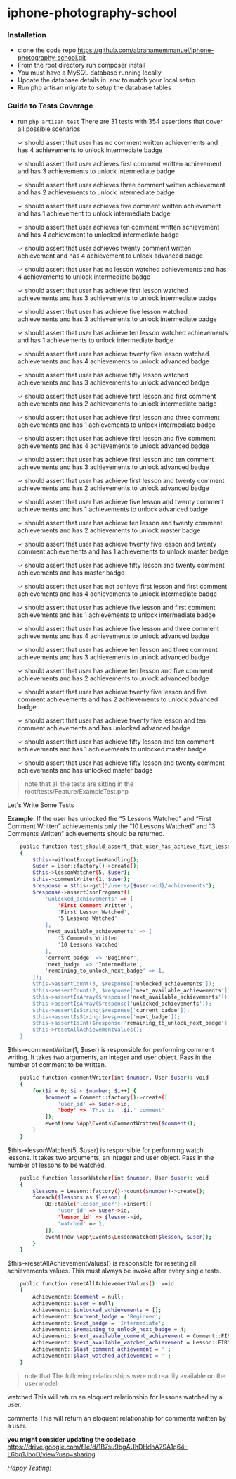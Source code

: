 # iphone-photography-school

### Installation

-   clone the code repo https://github.com/abrahamemmanuel/iphone-photography-school.git
-   From the root directory run composer install
-   You must have a MySQL database running locally
-   Update the database details in .env to match your local setup
-   Run php artisan migrate to setup the database tables

### Guide to Tests Coverage

-   run `php artisan test`
    There are 31 tests with 354 assertions that cover all possible scenarios

    ✓ should assert that user has no comment written achievements and has 4 achievements to unlock intermediate badge

    ✓ should assert that user achieves first comment written achievement and has 3 achievements to unlock intermediate badge

    ✓ should assert that user achieves three comment written achievement and has 2 achievements to unlock intermediate badge

    ✓ should assert that user achieves five comment written achievement and has 1 achievement to unlock intermediate badge

    ✓ should assert that user achieves ten comment written achievement and has 4 achievement to unlocked intermediate badge

    ✓ should assert that user achieves twenty comment written achievement and has 4 achievement to unlock advanced badge

    ✓ should assert that user has no lesson watched achievements and has 4 achievements to unlock intermediate badge

    ✓ should assert that user has achieve first lesson watched achievements and has 3 achievements to unlock intermediate badge

    ✓ should assert that user has achieve five lesson watched achievements and has 3 achievements to unlock intermediate badge

    ✓ should assert that user has achieve ten lesson watched achievements and has 1 achievements to unlock intermediate badge

    ✓ should assert that user has achieve twenty five lesson watched achievements and has 4 achievements to unlock advanced badge

    ✓ should assert that user has achieve fifty lesson watched achievements and has 3 achievements to unlock advanced badge

    ✓ should assert that user has achieve first lesson and first comment achievements and has 2 achievements to unlock intermediate badge

    ✓ should assert that user has achieve first lesson and three comment achievements and has 1 achievements to unlock intermediate badge

    ✓ should assert that user has achieve first lesson and five comment achievements and has 4 achievements to unlock advanced badge

    ✓ should assert that user has achieve first lesson and ten comment achievements and has 3 achievements to unlock advanced badge

    ✓ should assert that user has achieve first lesson and twenty comment achievements and has 2 achievements to unlock advanced badge

    ✓ should assert that user has achieve five lesson and twenty comment achievements and has 1 achievements to unlock advanced badge

    ✓ should assert that user has achieve ten lesson and twenty comment achievements and has 2 achievements to unlock master badge

    ✓ should assert that user has achieve twenty five lesson and twenty comment achievements and has 1 achievements to unlock master badge

    ✓ should assert that user has achieve fifty lesson and twenty comment achievements and has master badge

    ✓ should assert that user has not achieve first lesson and first comment achievements and has 4 achievements to unlock intermediate badge

    ✓ should assert that user has achieve five lesson and first comment achievements and has 1 achievements to unlock intermediate badge

    ✓ should assert that user has achieve five lesson and three comment achievements and has 4 achievements to unlock advanced badge

    ✓ should assert that user has achieve ten lesson and three comment achievements and has 3 achievements to unlock advanced badge

    ✓ should assert that user has achieve ten lesson and five comment achievements and has 2 achievements to unlock advanced badge

    ✓ should assert that user has achieve twenty five lesson and five comment achievements and has 2 achievements to unlock advanced badge

    ✓ should assert that user has achieve twenty five lesson and ten comment achievements and has unlocked advanced badge

    ✓ should assert that user has achieve fifty lesson and ten comment achievements and has 1 achievements to unlocked master badge

    ✓ should assert that user has achieve fifty lesson and twenty comment achievements and has unlocked master badge

> note that all the tests are sitting in the root/tests/Feature/ExampleTest.php

Let's Write Some Tests

**Example:**
If the user has unlocked the “5 Lessons Watched” and “First Comment Written” achievements only the “10 Lessons Watched” and “3 Comments Written“ achievements should be returned.

```sh
    public function test_should_assert_that_user_has_achieve_five_lesson_and_first_comment_achievements_and_has_1_achievements_to_unlock_intermediate_badge(): void
    {
        $this->withoutExceptionHandling();
        $user = User::factory()->create();
        $this->lessonWatcher(5, $user);
        $this->commentWriter(1, $user);
        $response = $this->get("/users/{$user->id}/achievements");
        $response->assertJsonFragment([
            'unlocked_achievements' => [
                'First Comment Written',
                'First Lesson Watched',
                '5 Lessons Watched'
            ],
            'next_available_achievements' => [
                '3 Comments Written',
                '10 Lessons Watched'
            ],
            'current_badge' => 'Beginner',
            'next_badge' => 'Intermediate',
            'remaining_to_unlock_next_badge' => 1,
        ]);
        $this->assertCount(3, $response['unlocked_achievements']);
        $this->assertCount(2, $response['next_available_achievements']);
        $this->assertIsArray($response['next_available_achievements']);
        $this->assertIsArray($response['unlocked_achievements']);
        $this->assertIsString($response['current_badge']);
        $this->assertIsString($response['next_badge']);
        $this->assertIsInt($response['remaining_to_unlock_next_badge']);
        $this->resetAllAchievementValues();
    }
```

$this->commentWriter(1, $user) is responsible for performing comment writing. It takes two arguments, an integer and user object. Pass in the number of comment to be written.

```sh
    public function commentWriter(int $number, User $user): void
    {
        for($i = 0; $i < $number; $i++) {
            $comment = Comment::factory()->create([
                'user_id' => $user->id,
                'body' => 'This is '.$i.' comment'
            ]);
            event(new \App\Events\CommentWritten($comment));
        }
    }
```

$this->lessonWatcher(5, $user) is responsible for performing watch lessons. It takes two arguments, an integer and user object. Pass in the number of lessons to be watched.

```sh
    public function lessonWatcher(int $number, User $user): void
    {
        $lessons = Lesson::factory()->count($number)->create();
        foreach($lessons as $lesson) {
            DB::table('lesson_user')->insert([
                'user_id' => $user->id,
                'lesson_id' => $lesson->id,
                'watched' => 1,
            ]);
            event(new \App\Events\LessonWatched($lesson, $user));
        }
    }
```

$this->resetAllAchievementValues() is responsible for reseting all achievements values. This must always be invoke after every single tests.

```sh
    public function resetAllAchievementValues(): void
    {
        Achievement::$comment = null;
        Achievement::$user = null;
        Achievement::$unlocked_achievements = [];
        Achievement::$current_badge = 'Beginner';
        Achievement::$next_badge = 'Intermediate';
        Achievement::$remaining_to_unlock_next_badge = 4;
        Achievement::$next_available_comment_achievement = Comment::FIRST_COMMENT_ACHIEVEMENT;
        Achievement::$next_available_watched_achievement = Lesson::FIRST_LESSON_WATCHED_ACHIEVEMENT;
        Achievement::$last_comment_achievement = '';
        Achievement::$last_watched_achievement = '';
    }
```

> note that The following relationships were not readily available on the user model:

watched
This will return an eloquent relationship for lessons watched by a user.

comments
This will return an eloquent relationship for comments written by a user.

**you might consider updating the codebase** https://drive.google.com/file/d/1B7su9bgAUhDHdhA7SA1q64-L6bq1JboO/view?usp=sharing

_Happy Testing!_
